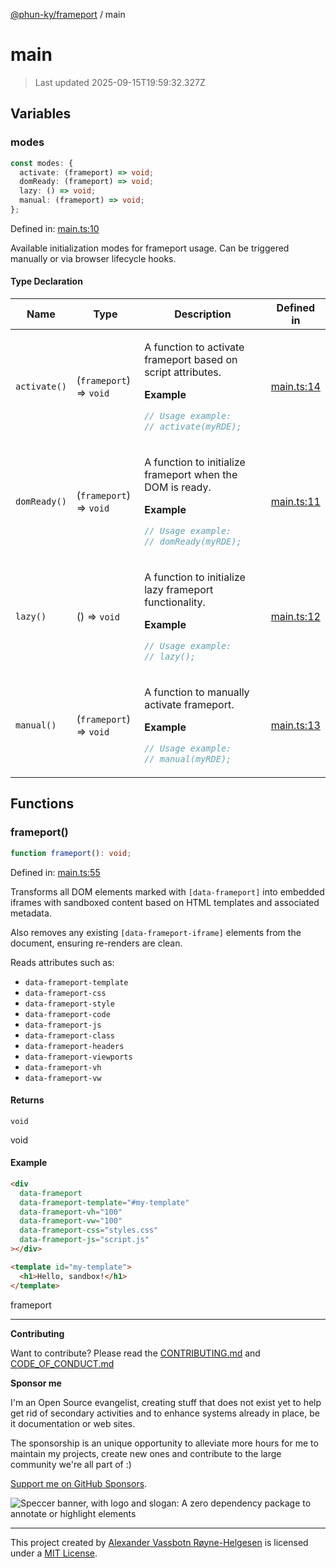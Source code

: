[@phun-ky/frameport](README.md) / main

# main

> Last updated 2025-09-15T19:59:32.327Z

## Variables

### modes

```ts
const modes: {
  activate: (frameport) => void;
  domReady: (frameport) => void;
  lazy: () => void;
  manual: (frameport) => void;
};
```

Defined in: [main.ts:10](https://github.com/phun-ky/frameport/blob/main/src/main.ts#L10)

Available initialization modes for frameport usage.
Can be triggered manually or via browser lifecycle hooks.

#### Type Declaration

<table>
<thead>
<tr>
<th>Name</th>
<th>Type</th>
<th>Description</th>
<th>Defined in</th>
</tr>
</thead>
<tbody>
<tr>
<td>

<a id="activate"></a> `activate()`

</td>
<td>

(`frameport`) => `void`

</td>
<td>

A function to activate frameport based on script attributes.

**Example**

```ts
// Usage example:
// activate(myRDE);
```

</td>
<td>

[main.ts:14](https://github.com/phun-ky/frameport/blob/main/src/main.ts#L14)

</td>
</tr>
<tr>
<td>

<a id="domready"></a> `domReady()`

</td>
<td>

(`frameport`) => `void`

</td>
<td>

A function to initialize frameport when the DOM is ready.

**Example**

```ts
// Usage example:
// domReady(myRDE);
```

</td>
<td>

[main.ts:11](https://github.com/phun-ky/frameport/blob/main/src/main.ts#L11)

</td>
</tr>
<tr>
<td>

<a id="lazy"></a> `lazy()`

</td>
<td>

() => `void`

</td>
<td>

A function to initialize lazy frameport functionality.

**Example**

```ts
// Usage example:
// lazy();
```

</td>
<td>

[main.ts:12](https://github.com/phun-ky/frameport/blob/main/src/main.ts#L12)

</td>
</tr>
<tr>
<td>

<a id="manual"></a> `manual()`

</td>
<td>

(`frameport`) => `void`

</td>
<td>

A function to manually activate frameport.

**Example**

```ts
// Usage example:
// manual(myRDE);
```

</td>
<td>

[main.ts:13](https://github.com/phun-ky/frameport/blob/main/src/main.ts#L13)

</td>
</tr>
</tbody>
</table>

## Functions

### frameport()

```ts
function frameport(): void;
```

Defined in: [main.ts:55](https://github.com/phun-ky/frameport/blob/main/src/main.ts#L55)

Transforms all DOM elements marked with `[data-frameport]` into embedded iframes
with sandboxed content based on HTML templates and associated metadata.

Also removes any existing `[data-frameport-iframe]` elements from the document,
ensuring re-renders are clean.

Reads attributes such as:

- `data-frameport-template`
- `data-frameport-css`
- `data-frameport-style`
- `data-frameport-code`
- `data-frameport-js`
- `data-frameport-class`
- `data-frameport-headers`
- `data-frameport-viewports`
- `data-frameport-vh`
- `data-frameport-vw`

#### Returns

`void`

void

#### Example

```html
<div
  data-frameport
  data-frameport-template="#my-template"
  data-frameport-vh="100"
  data-frameport-vw="100"
  data-frameport-css="styles.css"
  data-frameport-js="script.js"
></div>

<template id="my-template">
  <h1>Hello, sandbox!</h1>
</template>
```

frameport

---

**Contributing**

Want to contribute? Please read the [CONTRIBUTING.md](https://github.com/phun-ky/frameport/blob/main/CONTRIBUTING.md) and [CODE_OF_CONDUCT.md](https://github.com/phun-ky/frameport/blob/main/CODE_OF_CONDUCT.md)

**Sponsor me**

I'm an Open Source evangelist, creating stuff that does not exist yet to help get rid of secondary activities and to enhance systems already in place, be it documentation or web sites.

The sponsorship is an unique opportunity to alleviate more hours for me to maintain my projects, create new ones and contribute to the large community we're all part of :)

[Support me on GitHub Sponsors](https://github.com/sponsors/phun-ky).

![Speccer banner, with logo and slogan: A zero dependency package to annotate or highlight elements](https://github.com/phun-ky/frameport/blob/main/public/frameport-banner.png?raw=true)

---

This project created by [Alexander Vassbotn Røyne-Helgesen](http://phun-ky.net) is licensed under a [MIT License](https://choosealicense.com/licenses/mit/).
